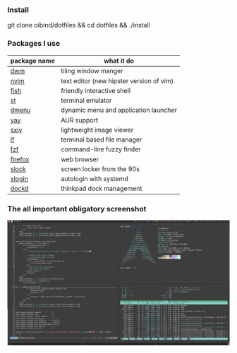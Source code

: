 ### Install

git clone oibind/dotfiles && cd dotfiles && ./install


### Packages I use

| package name | what it do |
| - | - |
[dwm](https://github.com/oibind/dwm) | tiling window manger
[nvim](https://neovim.io) | text editor (new hipster version of vim)
[fish](https://fishshell.com/) | friendly interactive shell
[st](https://github.com/oibind/st) | terminal emulator
[dmenu](https://github.com/oibind/dmenu) | dynamic menu and application launcher
[yay](https://github.com/Jguer/yay) | AUR support
[sxiv](https://github.com/muennich/sxiv) | lightweight image viewer
[lf](https://github.com/gokcehan/lf) | terminal based file manager
[fzf](https://github.com/junegunn/fzf) | command-line fuzzy finder
[firefox](https://www.mozilla.org) | web browser
[slock](https://github.com/oibind/slock) | screen locker from the 90s
[xlogin](https://github.com/joukewitteveen/xlogin) | autologin with systemd
[dockd](https://github.com/libthinkpad/dockd) | thinkpad dock management

### The all important obligatory screenshot

![desktop rice](desktop.png)
